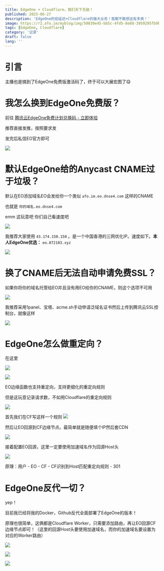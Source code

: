 ```yaml
---
title: EdgeOne + Cloudflare，我们天下无敌！
published: 2025-06-27
description: 'EdgeOne的低延迟+Cloudflare的强大业务！我都不敢想这有多爽！'
image: https://r2.afo.im/myblog/img/50839e45-bb5c-4fd5-8e88-3959295fb9bb.webp
tags: [EdgeOne, Cloudflare]
category: '记录'
draft: false 
lang: ''
---
```


# 引言

主播也是搞到了EdgeOne免费版激活码了，终于可以大展宏图了😋

# 我怎么换到EdgeOne免费版？

前往 [腾讯云EdgeOne免费计划兑换码 - 立即体验](https://edgeone.ai/zh/redemption)

推荐直接发推，按照要求发

发完后私信EO官方即可

![](https://r2.afo.im/myblog/img/9ccbf7c1-6006-45f6-a9f4-e1979df8b12b.webp)

# 默认EdgeOne给的Anycast CNAME过于垃圾？

默认在EO添加域名EO会发给你一个类似 `afo.im.eo.dnse4.com` 这样的CNAME

也就是 `你的域名.eo.dnse4.com` 

emm 这玩意吧 你们自己看速度吧

![](https://r2.afo.im/myblog/img/33a0b34f-d36f-4214-bcf3-616f9b174630.webp)

我推荐大家使用 `43.174.150.150` 。是一个中国香港的三网优化IP。速度如下。**本人EdgeOne优选：** `eo.072103.xyz`

![](https://r2.afo.im/myblog/img/ab4cfd6f-ef23-4670-8577-02850f372124.webp)

# 换了CNAME后无法自动申请免费SSL？

如果你将你的域名托管给EO并且没有用EO给你的CNAME，则这个选项不可用

![](https://r2.afo.im/myblog/img/d81050d7-5d58-4b80-92d9-bf1e07285544.webp)

我推荐采用1panel、宝塔、acme.sh手动申请泛域名证书然后上传到腾讯云SSL控制台，就像这样

![](https://r2.afo.im/myblog/img/59cf2a66-2717-4291-b027-6cd2f270ece4.webp)

# EdgeOne怎么做重定向？

在这里

![](https://r2.afo.im/myblog/img/8f31d55f-4d0b-4209-935b-c2ec7924846c.webp)

![](https://r2.afo.im/myblog/img/5ca74214-b4d0-4ac1-9fab-06d3096a5f7e.webp)

EO边缘函数也支持重定向，支持更细化的重定向规则

但是这玩意记录请求数，不如用Cloudflare的重定向规则

![](https://r2.afo.im/myblog/img/2853531b-a57f-4b20-a8ec-98c0ca433604.webp)

首先我们在CF写这样一个规则
![](https://r2.afo.im/myblog/img/ac9afee9-a368-4e10-a2a9-045e8672d636.webp)

然后让EO回源到CF边缘节点。最简单就是随便填个IP然后套CDN

![](https://r2.afo.im/myblog/img/08445fb0-892a-4793-a359-6cfc3194dbce.webp)

接着配置EO回源，这里一定要使用加速域名作为回源Host头

![](https://r2.afo.im/myblog/img/4911f0ca-86a0-42d3-90cf-ad2434f782ae.webp)

原理：用户 - EO - CF - CF识别到Host匹配重定向规则 - 301

# EdgeOne反代一切？

yep！

目前我已经将我的Docker，Github反代全面部署了EdgeOne的版本！

原理也很简单，这俩都是Cloudflare Worker，只需要添加路由，再让EO回源CF 边缘节点即可！（这里的回源Host头要使用加速域名，而你的加速域名要设置为对应的Worker路由）

![](https://r2.afo.im/myblog/img/19a39c25-7dfc-4817-8fd0-379e7f6dd6c2.webp)

![](https://r2.afo.im/myblog/img/8e580f70-d291-4755-b52e-319ba3b9618f.webp)

![](https://r2.afo.im/myblog/img/483f87e6-4a78-4c88-a889-04b63363cf04.webp)
